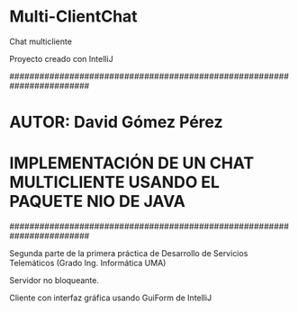 # Multi-ClientChat
Chat multicliente




Proyecto creado con IntelliJ

########################################################################
# AUTOR: David Gómez Pérez                                             #
# IMPLEMENTACIÓN DE UN CHAT MULTICLIENTE USANDO EL PAQUETE NIO DE JAVA #
########################################################################

Segunda parte de la primera práctica de Desarrollo de Servicios Telemáticos (Grado Ing. Informática UMA)

Servidor no bloqueante. 

Cliente con interfaz gráfica usando GuiForm de IntelliJ
